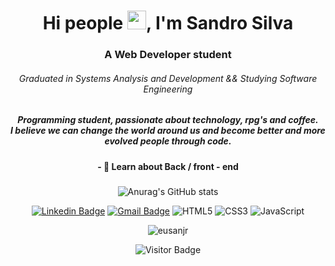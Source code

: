 <h1 align="center">Hi people <img src="https://raw.githubusercontent.com/kaueMarques/kaueMarques/master/hi.gif" width="30px">, I'm Sandro Silva</h1>
<h3 align="center">A Web Developer student</h3>
<span align="center">
<h6>
<i> Graduated in Systems Analysis and Development && Studying Software Engineering </i>
	
</h6>

<h5>
  Programming student, passionate about technology, rpg's and coffee. <br/>
  I believe we can change the world around us and become better and more evolved people through code.
</h5>

	
<h4 align="center">- 
 💬 Learn about Back / front - end 
</h4>


	
###

<span align="center">
 
![Anurag's GitHub stats](https://github-readme-stats.vercel.app/api?username=silvasandro&theme=radical&show_icons=true) 

[![Linkedin Badge](https://img.shields.io/badge/-Sandro%20Silva-6633cc?style=flat-square&logo=Linkedin&logoColor=white&link=https://www.linkedin.com/in/eusanjr/)](https://www.linkedin.com/in/eusanjr/)
	[![Gmail Badge](https://img.shields.io/badge/-sandrosilva_2005@yahoo.com.br-6633cc?style=flat-square&logo=Gmail&logoColor=white&link=mailto:sandrosilva_2005@yahoo.com.br)](mailto:sandrosilva_2005@yahoo.com.br)
![HTML5](https://img.shields.io/badge/-HTML5-E34F26?style=flat-square&logo=html5&logoColor=white)
![CSS3](https://img.shields.io/badge/-CSS3-1572B6?style=flat-square&logo=css3)
![JavaScript](https://img.shields.io/badge/-JavaScript-black?style=flat-square&logo=javascript)

	
<!-- 
 [<img src="https://img.shields.io/badge/linkedin-%230077B5.svg?&style=for-the-badge&logo=linkedin&logoColor=white" />](https://www.linkedin.com/in/eusanjr/)

<img src="https://img.shields.io/badge/React-20232A?style=for-the-badge&logo=react&logoColor=61DAFB" />
 <img src="https://img.shields.io/badge/JavaScript-F7DF1E?style=for-the-badge&logo=javascript&logoColor=black" />
![NPM](https://img.shields.io/badge/NPM-CB3837.svg?logo=npm)
![Yarn](https://img.shields.io/badge/Yarn-2C8EBB.svg?logo=yarn&logoColor=white)
![Nodejs](https://img.shields.io/badge/NodeJs-339933.svg?logo=node.js&logoColor=white)

![Git](https://img.shields.io/badge/-Git-black?style=flat-square&logo=git)
![TypeScript](https://img.shields.io/badge/-TypeScript-007ACC?style=flat-square&logo=typescript)

![GitHub](https://img.shields.io/badge/-GitHub-181717?style=flat-square&logo=github)
![Bootstrap](https://img.shields.io/badge/-Bootstrap-563D7C?style=flat-square&logo=bootstrap)
 <img src="https://img.shields.io/badge/Node.js-339933?style=for-the-badge&logo=nodedotjs&logoColor=white" />
![React](https://img.shields.io/badge/-React-black?style=flat-square&logo=react)
 <img src="https://img.shields.io/static/v1?label=EMail&message=SandroSilva&color=7159c1&style=for-the-badge&logo=ghost"/>
 <img src="https://img.shields.io/badge/CSS3-1572B6?style=for-the-badge&logo=css3&logoColor=white" />
 <img src="https://img.shields.io/badge/HTML5-E34F26?style=for-the-badge&logo=html5&logoColor=white" />
 <img src="https://img.shields.io/badge/TypeScript-007ACC?style=for-the-badge&logo=typescript&logoColor=white" />
 <img src="https://img.shields.io/badge/Yarn-2C8EBB?style=for-the-badge&logo=yarn&logoColor=white" />
 <img src="https://img.shields.io/badge/Sass-CC6699?style=for-the-badge&logo=sass&logoColor=white" />
 <img src="https://img.shields.io/badge/React-20232A?style=for-the-badge&logo=react&logoColor=61DAFB" />
 <img src="https://img.shields.io/badge/Bootstrap-563D7C?style=for-the-badge&logo=bootstrap&logoColor=white" />
 <img src="https://img.shields.io/badge/next.js-000000?style=for-the-badge&logo=nextdotjs&logoColor=white" />
 <img src="https://img.shields.io/badge/firebase-ffca28?style=for-the-badge&logo=firebase&logoColor=black" />
 <img src="https://img.shields.io/badge/Git-F05032?style=for-the-badge&logo=git&logoColor=white" />
<img alt="JitPack" src="https://img.shields.io/jitpack/v/github/silvasandro/https://github.com/silvasandro/silvasandro/edit/main/README.md?style=flat-square">

-->

![eusanjr](https://i.pinimg.com/originals/03/a4/a5/03a4a5f034bf0bafa661fd8a8aabedc8.gif)
	

![Visitor Badge](https://visitor-badge.laobi.icu/badge?page_id=silvasandro.silvasandro)
	
 </span>
	

